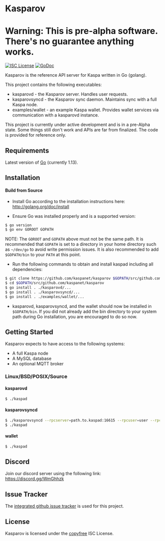 
Kasparov
====
Warning: This is pre-alpha software. There's no guarantee anything works.
====

[![ISC License](http://img.shields.io/badge/license-ISC-blue.svg)](http://copyfree.org)
[![GoDoc](https://img.shields.io/badge/godoc-reference-blue.svg)](http://godoc.org/github.com/kaspanet/kasparov)

Kasparov is the reference API server for Kaspa written in Go (golang).

This project contains the following executables:
* kasparovd - the Kasparov server. Handles user requests.
* kasparovsyncd - the Kasparov sync daemon. Maintains sync with a full Kaspa node.
* examples/wallet - an example Kaspa wallet. Provides wallet services via communication with a kasparovd instance. 

This project is currently under active development and is in a pre-Alpha state. 
Some things still don't work and APIs are far from finalized. The code is provided for reference only.

## Requirements

Latest version of [Go](http://golang.org) (currently 1.13).

## Installation

#### Build from Source

- Install Go according to the installation instructions here:
  http://golang.org/doc/install

- Ensure Go was installed properly and is a supported version:

```bash
$ go version
$ go env GOROOT GOPATH
```

NOTE: The `GOROOT` and `GOPATH` above must not be the same path. It is
recommended that `GOPATH` is set to a directory in your home directory such as
`~/dev/go` to avoid write permission issues. It is also recommended to add
`$GOPATH/bin` to your `PATH` at this point.

- Run the following commands to obtain and install kaspad including all dependencies:

```bash
$ git clone https://github.com/kaspanet/kasparov $GOPATH/src/github.com/kaspanet/kasparov
$ cd $GOPATH/src/github.com/kaspanet/kasparov
$ go install . ./kasparovd/...
$ go install . ./kasparovsyncd/...
$ go install . ./examples/wallet/...
```

- kasparovd, kasparovsyncd, and the wallet should now be installed in `$GOPATH/bin`. If you did
  not already add the bin directory to your system path during Go installation,
  you are encouraged to do so now.


## Getting Started

Kasparov expects to have access to the following systems:
* A full Kaspa node
* A MySQL database
* An optional MQTT broker

### Linux/BSD/POSIX/Source

#### kasparovd

```bash
$ ./kaspad
```

#### kasparovsyncd

```bash
$ ./kasparovsyncd --rpcserver=path.to.kaspad:16615 --rpcuser=user --rpcpass=pass --migrate --dbuser=mysqluser --dbpass=mysqlpass --dbaddress=path.to.mysql:3306 --dbname=mysqldbname
$ ./kaspad
```

#### wallet

```bash
$ ./kaspad
```

## Discord
Join our discord server using the following link: https://discord.gg/WmGhhzk

## Issue Tracker

The [integrated github issue tracker](https://github.com/kaspanet/kasparov/issues)
is used for this project.

## License

Kasparov is licensed under the [copyfree](http://copyfree.org) ISC License.

